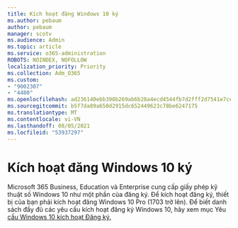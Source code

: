 ```yaml
---
title: Kích hoạt đăng Windows 10 ký
ms.author: pebaum
author: pebaum
manager: scotv
ms.audience: Admin
ms.topic: article
ms.service: o365-administration
ROBOTS: NOINDEX, NOFOLLOW
localization_priority: Priority
ms.collection: Adm_O365
ms.custom:
- "9002307"
- "4480"
ms.openlocfilehash: ad236140ebb398b269ab6b28a4ecd4544fb7d2fff2d7541e7ce481c13fd7afa6
ms.sourcegitcommit: b5f7da89a650d2915dc652449623c78be6247175
ms.translationtype: MT
ms.contentlocale: vi-VN
ms.lasthandoff: 08/05/2021
ms.locfileid: "53937297"
---
```

# <a name="activating-windows-10-subscriptions"></a>Kích hoạt đăng Windows 10 ký

Microsoft 365 Business, Education và Enterprise cung cấp giấy phép kỹ thuật số Windows 10 như một phần của đăng ký. Để kích hoạt đăng ký, thiết bị của bạn phải kích hoạt đăng Windows 10 Pro (1703 trở lên). Để biết danh sách đầy đủ các yêu cầu kích hoạt đăng ký Windows 10, hãy xem mục Yêu [cầu Windows 10 kích hoạt Đăng ký.](https://docs.microsoft.com/windows/deployment/windows-10-subscription-activation#requirements)
